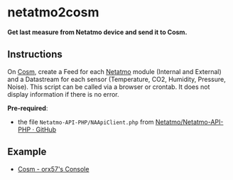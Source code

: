 # netatmo2cosm

**Get last measure from Netatmo device and send it to Cosm.**

## Instructions

On [Cosm](https://cosm.com/), create a Feed for each [Netatmo](http://www.netatmo.com/) module (Internal and External) and a Datastream for each sensor (Temperature, CO2, Humidity, Pressure, Noise). This script can be called via a browser or crontab. It does not display information if there is no error.

**Pre-required**:

* the file `Netatmo-API-PHP/NAApiClient.php` from [Netatmo/Netatmo-API-PHP · GitHub](https://github.com/Netatmo/Netatmo-API-PHP)

## Example

* [Cosm - orx57's Console](https://cosm.com/users/orx57)
